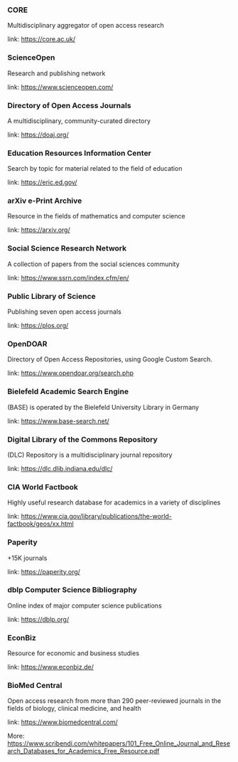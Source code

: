 ### CORE

Multidisciplinary aggregator of open access research

link: https://core.ac.uk/

### ScienceOpen

Research and publishing network

link: https://www.scienceopen.com/

### Directory of Open Access Journals

A multidisciplinary, community-curated directory

link: https://doaj.org/

### Education Resources Information Center

Search by topic for material related to the field of education

link: https://eric.ed.gov/

### arXiv e-Print Archive

Resource in the fields of mathematics and computer science

link: https://arxiv.org/

### Social Science Research Network

A collection of papers from the social sciences community

link: https://www.ssrn.com/index.cfm/en/

### Public Library of Science

Publishing seven open access journals

link: https://plos.org/

### OpenDOAR

 Directory of Open Access Repositories, using Google Custom Search.
 
link: https://www.opendoar.org/search.php

### Bielefeld Academic Search Engine

(BASE) is operated by the Bielefeld University Library in Germany

link: https://www.base-search.net/

### Digital Library of the Commons Repository

(DLC) Repository is a multidisciplinary journal repository

link: https://dlc.dlib.indiana.edu/dlc/

### CIA World Factbook

Highly useful research database for academics in a variety of disciplines

link: https://www.cia.gov/library/publications/the-world-factbook/geos/xx.html

### Paperity

+15K journals

link: https://paperity.org/

### dblp Computer Science Bibliography

Online index of major computer science publications

link: https://dblp.org/

### EconBiz

Resource for economic and business studies

link: https://www.econbiz.de/

### BioMed Central

Open access research from more than 290 peer-reviewed journals in the fields of biology, clinical medicine, and health

link: https://www.biomedcentral.com/





More: https://www.scribendi.com/whitepapers/101_Free_Online_Journal_and_Research_Databases_for_Academics_Free_Resource.pdf 

